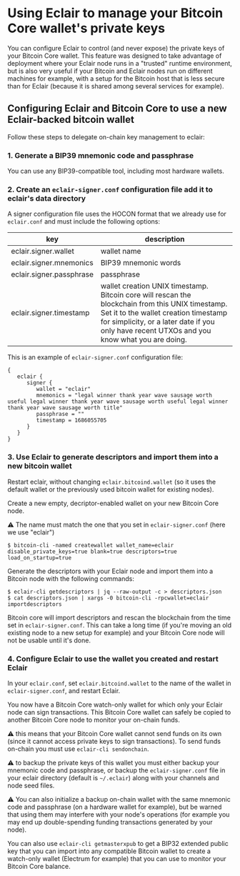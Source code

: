 # Using Eclair to manage your Bitcoin Core wallet's private keys

You can configure Eclair to control (and never expose) the private keys of your Bitcoin Core wallet. This feature was designed to take advantage of deployment where your Eclair node runs in a
"trusted" runtime environment, but is also very useful if your Bitcoin and Eclair nodes run on different machines for example, with a setup for the Bitcoin host that
is less secure than for Eclair (because it is shared among several services for example).

## Configuring Eclair and Bitcoin Core to use a new Eclair-backed bitcoin wallet

Follow these steps to delegate on-chain key management to eclair:

### 1. Generate a BIP39 mnemonic code and passphrase

You can use any BIP39-compatible tool, including most hardware wallets.

### 2. Create an `eclair-signer.conf` configuration file add it to eclair's data directory

A signer configuration file uses the HOCON format that we already use for `eclair.conf` and must include the following options:

 key                      | description                                                                                                                                                                                                                              
--------------------------|------------------------------------------------------------------------------------------------------------------------------------------------------------------------------------------------------------------------------------------
 eclair.signer.wallet     | wallet name                                                                                                                                                                                                                              
 eclair.signer.mnemonics  | BIP39 mnemonic words                                                                                                                                                                                                                     
 eclair.signer.passphrase | passphrase                                                                                                                                                                                                                               
 eclair.signer.timestamp  | wallet creation UNIX timestamp. Bitcoin core will rescan the blockchain from this UNIX timestamp. Set it to the wallet creation timestamp for simplicity, or a later date if you only have recent UTXOs and you know what you are doing. 

This is an example of `eclair-signer.conf` configuration file:

```hocon
{
   eclair {
      signer {
         wallet = "eclair"
         mnemonics = "legal winner thank year wave sausage worth useful legal winner thank year wave sausage worth useful legal winner thank year wave sausage worth title"
         passphrase = ""
         timestamp = 1686055705
      }
   }
}
```

### 3. Use Eclair to generate descriptors and import them into a new bitcoin wallet

Restart eclair, without changing `eclair.bitcoind.wallet` (so it uses the default wallet or the previously used bitcoin wallet for existing nodes).

Create a new empty, decriptor-enabled wallet on your new Bitcoin Core node.

:warning: The name must match the one that you set in `eclair-signer.conf` (here we use "eclair")

```shell
$ bitcoin-cli -named createwallet wallet_name=eclair disable_private_keys=true blank=true descriptors=true load_on_startup=true
```

Generate the descriptors with your Eclair node and import them into a Bitcoin node with the following commands:

```shell
$ eclair-cli getdescriptors | jq --raw-output -c > descriptors.json
$ cat descriptors.json | xargs -0 bitcoin-cli -rpcwallet=eclair importdescriptors
```

Bitcoin core will import descriptors and rescan the blockchain from the time set in `eclair-signer.conf`.
This can take a long time (if you're moving an old existing node to a new setup for example) and your Bitcoin Core node will not be usable until it's done.

### 4. Configure Eclair to use the wallet you created and restart Eclair

In your `eclair.conf`, set `eclair.bitcoind.wallet` to the name of the wallet in `eclair-signer.conf`, and restart Eclair.

You now have a Bitcoin Core watch-only wallet for which only your Eclair node can sign transactions. This Bitcoin Core wallet can
safely be copied to another Bitcoin Core node to monitor your on-chain funds.

:warning: this means that your Bitcoin Core wallet cannot send funds on its own (since it cannot access private keys to sign transactions).
To send funds on-chain you must use `eclair-cli sendonchain`.

:warning: to backup the private keys of this wallet you must either backup your mnemonic code and passphrase, or backup the `eclair-signer.conf` file in your eclair
directory (default is `~/.eclair`) along with your channels and node seed files.

:warning: You can also initialize a backup on-chain wallet with the same mnemonic code and passphrase (on a hardware wallet for example), but be warned that using them may interfere with your node's operations (for example you may end up
double-spending funding transactions generated by your node).

You can also use `eclair-cli getmasterxpub` to get a BIP32 extended public key that you can import into any compatible Bitcoin wallet
to create a watch-only wallet (Electrum for example) that you can use to monitor your Bitcoin Core balance.
